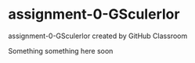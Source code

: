 # assignment-0-GSculerlor
assignment-0-GSculerlor created by GitHub Classroom

Something something here soon
